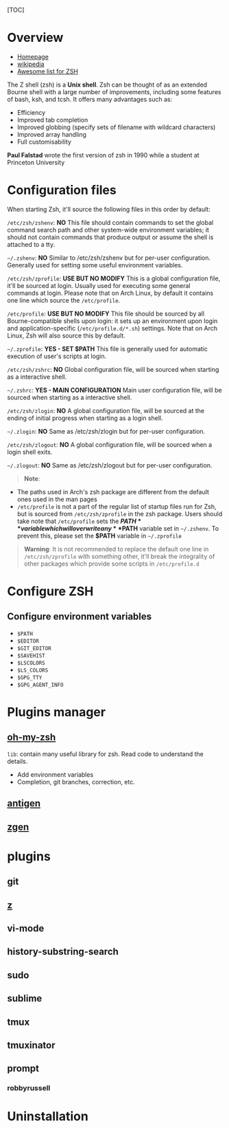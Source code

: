 [TOC]

# Overview
- [Homepage](http://www.zsh.org/)
- [wikipedia](https://en.wikipedia.org/wiki/Z_shell)
- [Awesome list for ZSH](https://github.com/unixorn/awesome-zsh-plugins)

The Z shell (zsh) is a **Unix shell**. Zsh can be thought of as an extended Bourne shell with a large number of improvements, including some features of bash, ksh, and tcsh. It offers many advantages such as:
- Efficiency
- Improved tab completion
- Improved globbing (specify sets of filename with wildcard characters)
- Improved array handling
- Full customisability

**Paul Falstad** wrote the first version of zsh in 1990 while a student at Princeton University

# Configuration files
When starting Zsh, it'll source the following files in this order by default:

`/etc/zsh/zshenv`: **NO**
This file should contain commands to set the global command search path and other system-wide environment variables; it should not contain commands that produce output or assume the shell is attached to a tty.

`~/.zshenv`: **NO**
Similar to /etc/zsh/zshenv but for per-user configuration. Generally used for setting some useful environment variables.

`/etc/zsh/zprofile`: **USE BUT NO MODIFY**
This is a global configuration file, it'll be sourced at login. Usually used for executing some general commands at login. Please note that on Arch Linux, by default it contains one line which source the `/etc/profile`.

`/etc/profile`: **USE BUT NO MODIFY**
This file should be sourced by all Bourne-compatible shells upon login: it sets up an environment upon login and application-specific (`/etc/profile.d/*.sh`) settings. Note that on Arch Linux, Zsh will also source this by default.

`~/.zprofile`: **YES - SET $PATH**
This file is generally used for automatic execution of user's scripts at login.

`/etc/zsh/zshrc`: **NO**
Global configuration file, will be sourced when starting as a interactive shell.

`~/.zshrc`: **YES - MAIN CONFIGURATION**
Main user configuration file, will be sourced when starting as a interactive shell.

`/etc/zsh/zlogin`: **NO**
A global configuration file, will be sourced at the ending of initial progress when starting as a login shell.

`~/.zlogin`: **NO**
Same as /etc/zsh/zlogin but for per-user configuration.

`/etc/zsh/zlogout`: **NO**
A global configuration file, will be sourced when a login shell exits.

`~/.zlogout`: **NO**
Same as /etc/zsh/zlogout but for per-user configuration.

>**Note**:
- The paths used in Arch's zsh package are different from the default ones used in the man pages
- `/etc/profile` is not a part of the regular list of startup files run for Zsh, but is sourced from `/etc/zsh/zprofile` in the zsh package. Users should take note that `/etc/profile` sets the **$PATH** variable which will overwrite any **$PATH** variable set in `~/.zshenv`. To prevent this, please set the **$PATH** variable in `~/.zprofile`

>**Warning**: It is not recommended to replace the default one line in `/etc/zsh/zprofile` with something other, it'll break the integrality of other packages which provide some scripts in `/etc/profile.d`

# Configure ZSH
## Configure environment variables
- `$PATH`
- `$EDITOR`
- `$GIT_EDITOR`
- `$SAVEHIST`
- `$LSCOLORS`
- `$LS_COLORS`
- `$GPG_TTY`
- `$GPG_AGENT_INFO`

# Plugins manager
## [oh-my-zsh](http://ohmyz.sh/)
`lib`: contain many useful library for zsh. Read code to understand the details.
- Add environment variables
- Completion, git branches, correction, etc.

## [antigen](https://github.com/zsh-users/antigen)

## [zgen](https://github.com/tarjoilija/zgen)

# plugins
## git

## [z](https://github.com/rupa/z)

## vi-mode

## history-substring-search

## sudo

## sublime

## tmux

## tmuxinator

## prompt
### robbyrussell

# Uninstallation

